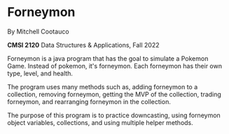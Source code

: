 # Forneymon

By Mitchell Cootauco

**CMSI 2120** Data Structures & Applications, Fall 2022

Forneymon is a java program that has the goal to simulate a Pokemon Game. Instead of pokemon, it's forneymon. Each forneymon has their own type, level, and health. 

The program uses many methods such as, adding forneymon to a collection, removing forneymon, getting the MVP of the collection, trading forneymon, and rearranging forneymon in the collection.

The purpose of this program is to practice downcasting, using forneymon object variables, collections, and using multiple helper methods.
